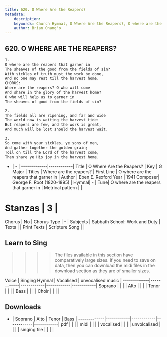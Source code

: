 ```yaml
---
title: 620. O Where Are the Reapers?
metadata:
    description: 
    keywords: Church Hymnal, O Where Are the Reapers?, O where are the reapers that garner in, Where are the reapers?
    author: Brian Onang'o
---
```



## 620. O WHERE ARE THE REAPERS?

```txt
1.
O where are the reapers that garner in
The sheaves of the good from the fields of sin?
With sickles of truth must the work be done,
And no one may rest till the harvest home.
CHORUS:
Where are the reapers? O who will come
And share in the glory of the harvest home?
O who will help us to garner in
The sheaves of good from the fields of sin?

2.
The fields all are ripening, and far and wide
The world now is waiting the harvest tide:
But reapers are few, and the work is great,
And much will be lost should the harvest wait.

3.
So come with your sickles, ye sons of men,
And gather together the golden grain;
Toil on till the Lord of the harvest come,
Then share ye His joy in the harvest home.
```

- |   -  |
-------------|------------|
Title | O Where Are the Reapers? |
Key | G Major |
Titles | Where are the reapers? |
First Line | O where are the reapers that garner in |
Author | Eben E. Rexford
Year | 1941
Composer| George F. Root (1820-1895) |
Hymnal|  - |
Tune| O where are the reapers that garner in |
Metrical pattern | |
# Stanzas | 3 |
Chorus | No |
Chorus Type | - |
Subjects | Sabbath School: Work and Duty |
Texts |  |
Print Texts | 
Scripture Song |  |
  
## Learn to Sing

>>>> The files available in this section have comparatively large sizes. If you need to save on data, then you can download the midi files in the download section as they are of smaller sizes.

Voice |  Singing Hymnal | Vocalised | unvocalised music |
-------------|------------|------------|------------|------------|
Soprano | | | |
Alto | | | |
Tenor | | | |
Bass | | | |
Choir | | | |

## Downloads

- |  Soprano | Alto | Tenor | Bass |
-------------|------------|------------|------------|------------|
pdf | | | |
midi | | | |
vocalised | | | |
unvolcalised | | | |
singing file | | | |
  
